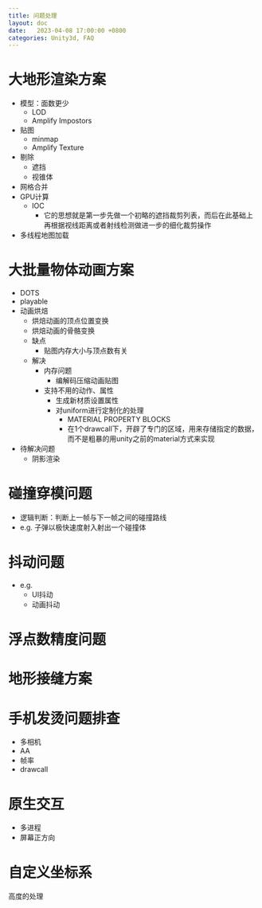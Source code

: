 ```yaml
---
title: 问题处理
layout: doc
date:   2023-04-08 17:00:00 +0800
categories: Unity3d, FAQ
---
```


# 大地形渲染方案
- 模型：面数更少
	- LOD
	- Amplify Impostors
- 贴图
	- minmap
	- Amplify Texture
- 剔除
	- 遮挡
	- 视锥体
- 网格合并
- GPU计算
	- IOC
		- 它的思想就是第一步先做一个初略的遮挡裁剪列表，而后在此基础上再根据视线距离或者射线检测做进一步的细化裁剪操作
- 多线程地图加载

# 大批量物体动画方案

- DOTS
- playable
- 动画烘焙
	- 烘焙动画的顶点位置变换
	- 烘焙动画的骨骼变换
	- 缺点
		- 贴图内存大小与顶点数有关
	- 解决
		- 内存问题
			- 编解码压缩动画贴图
		- 支持不用的动作、属性
			- 生成新材质设置属性
			- 对uniform进行定制化的处理
				- MATERIAL PROPERTY BLOCKS
				- 在1个drawcall下，开辟了专门的区域，用来存储指定的数据，而不是粗暴的用unity之前的material方式来实现
- 待解决问题
	- 阴影渲染

# 碰撞穿模问题
- 逻辑判断：判断上一帧与下一帧之间的碰撞路线
- e.g. 子弹以极快速度射入射出一个碰撞体

# 抖动问题
- e.g.
	- UI抖动
	- 动画抖动

# 浮点数精度问题

# 地形接缝方案

# 手机发烫问题排查
- 多相机
- AA
- 帧率
- drawcall

# 原生交互
- 多进程
- 屏幕正方向

# 自定义坐标系
高度的处理
		 